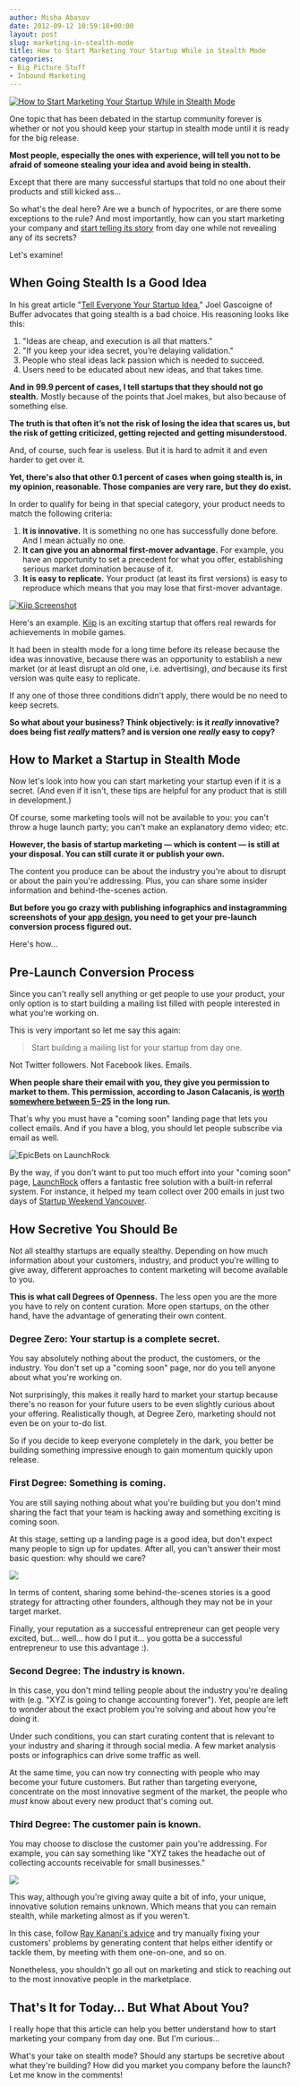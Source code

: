 ```yaml
---
author: Misha Abasov
date: 2012-09-12 10:59:18+00:00
layout: post
slug: marketing-in-stealth-mode
title: How to Start Marketing Your Startup While in Stealth Mode
categories:
- Big Picture Stuff
- Inbound Marketing
---
```


[![How to Start Marketing Your Startup While in Stealth Mode](/wp-content/uploads/2012/09/stealthmarketing.png)](/2012/09/12/marketing-in-stealth-mode/)

One topic that has been debated in the startup community forever is whether or not you should keep your startup in stealth mode until it is ready for the big release.

**Most people, especially the ones with experience, will tell you not to be afraid of someone stealing your idea and avoid being in stealth.**

Except that there are many successful startups that told no one about their products and still kicked ass…

So what's the deal here? Are we a bunch of hypocrites, or are there some exceptions to the rule? And most importantly, how can you start marketing your company and [start telling its story](/2012/08/28/startup-storytelling-mistakes/) from day one while not revealing any of its secrets?

Let's examine!

<!-- more -->

## When Going Stealth Is a Good Idea

In his great article "[Tell Everyone Your Startup Idea](//www.softwarebyrob.com/2012/07/31/tell-everyone-your-startup-idea/)," Joel Gascoigne of Buffer advocates that going stealth is a bad choice. His reasoning looks like this:

  1. "Ideas are cheap, and execution is all that matters."
  2. "If you keep your idea secret, you’re delaying validation."
  3. People who steal ideas lack passion which is needed to succeed.
  4. Users need to be educated about new ideas, and that takes time.

**And in 99.9 percent of cases, I tell startups that they should not go stealth.** Mostly because of the points that Joel makes, but also because of something else.

**The truth is that often it’s not the risk of losing the idea that scares us, but the risk of getting criticized, getting rejected and getting misunderstood.**

And, of course, such fear is useless. But it is hard to admit it and even harder to get over it.

**Yet, there's also that other 0.1 percent of cases when going stealth is, in my opinion, reasonable. Those companies are very rare, but they do exist.**

In order to qualify for being in that special category, your product needs to match the following criteria:


  1. **It is innovative.** It is something no one has successfully done before. And I mean actually no one.
  2. **It can give you an abnormal first-mover advantage.** For example, you have an opportunity to set a precedent for what you offer, establishing serious market domination because of it.
  3. **It is easy to replicate.** Your product (at least its first versions) is easy to reproduce which means that you may lose that first-mover advantage.


[![Kiip Screenshot](/wp-content/uploads/2012/09/kiip-video-game-rewardsjpg-69018f67bab8b4f1.jpeg)](//www.mlive.com/videogames/index.ssf/2011/04/new_startup_kiip_to_broker_rea.html)


Here's an example. [Kiip](//kiip.me) is an exciting startup that offers real rewards for achievements in mobile games.


It had been in stealth mode for a long time before its release because the idea was innovative, because there was an opportunity to establish a new market (or at least disrupt an old one, i.e. advertising), _and_ because its first version was quite easy to replicate.





If any one of those three conditions didn't apply, there would be no need to keep secrets.






**So what about your business? Think objectively: is it _really_ innovative? does being fist _really_ matters? and is version one _really_ easy to copy?**





## How to Market a Startup in Stealth Mode




Now let's look into how you can start marketing your startup even if it is a secret. (And even if it isn't, these tips are helpful for any product that is still in development.)





Of course, some marketing tools will not be available to you: you can't throw a huge launch party; you can't make an explanatory demo video; etc.


**However, the basis of startup marketing — which is content — is still at your disposal. You can still curate it or publish your own.**





The content you produce can be about the industry you're about to disrupt or about the pain you're addressing. Plus, you can share some insider information and behind-the-scenes action.





**But before you go crazy with publishing infographics and instagramming screenshots of your [app design](/2012/09/05/startup-design-questions/), you need to get your pre-launch conversion process figured out.**





Here's how...





## Pre-Launch Conversion Process




Since you can't really sell anything or get people to use your product, your only option is to start building a mailing list filled with people interested in what you're working on.





This is very important so let me say this again:


> Start building a mailing list for your startup from day one.





Not Twitter followers. Not Facebook likes. Emails.





**When people share their email with you, they give you permission to market to them. This permission, according to Jason Calacanis, is [worth somewhere between $5-$25](//thisweekinstartups.com/blog/all-ask-jason-special-283.html) in the long run.**





That's why you must have a "coming soon" landing page that lets you collect emails. And if you have a blog, you should let people subscribe via email as well.






![EpicBets on LaunchRock](/wp-content/uploads/2012/09/Screen-Shot-2012-09-12-at-3.31.49-AM.png)





By the way, if you don't want to put too much effort into your "coming soon" page, [LaunchRock](//LaunchRock.com) offers a fantastic free solution with a built-in referral system. For instance, it helped my team collect over 200 emails in just two days of [Startup Weekend Vancouver](/2011/11/21/epicbets-presentation-at-startup-weekend-vancouver/).





## How Secretive You Should Be




Not all stealthy startups are equally stealthy. Depending on how much information about your customers, industry, and product you're willing to give away, different approaches to content marketing will become available to you.





**This is what call Degrees of Openness.** The less open you are the more you have to rely on content curation. More open startups, on the other hand, have the advantage of generating their own content.





### Degree Zero: Your startup is a complete secret.




You say absolutely nothing about the product, the customers, or the industry. You don't set up a "coming soon" page, nor do you tell anyone about what you're working on.





Not surprisingly, this makes it really hard to market your startup because there's no reason for your future users to be even slightly curious about your offering. Realistically though, at Degree Zero, marketing should not even be on your to-do list.





So if you decide to keep everyone completely in the dark, you better be building something impressive enough to gain momentum quickly upon release.





### First Degree: Something is coming.

You are still saying nothing about what you're building but you don't mind sharing the fact that your team is hacking away and something exciting is coming soon.

At this stage, setting up a landing page is a good idea, but don't expect many people to sign up for updates. After all, you can't answer their most basic question: why should we care?

[![](//media.smashingmagazine.com/wp-content/uploads/images/coming-soon/hosteeo.jpg)](//www.smashingmagazine.com/2009/11/10/designing-coming-soon-pages/)

In terms of content, sharing some behind-the-scenes stories is a good strategy for attracting other founders, although they may not be in your target market.

Finally, your reputation as a successful entrepreneur can get people very excited, but… well… how do I put it… you gotta be a successful entrepreneur to use this advantage :).


### Second Degree: The industry is known.

In this case, you don't mind telling people about the industry you're dealing with (e.g. "XYZ is going to change accounting forever"). Yet, people are left to wonder about the exact problem you're solving and about how you're doing it.

Under such conditions, you can start curating content that is relevant to your industry and sharing it through social media. A few market analysis posts or infographics can drive some traffic as well.

At the same time, you can now try connecting with people who may become your future customers. But rather than targeting everyone, concentrate on the most innovative segment of the market, the people who _must_ know about every new product that's coming out.


### Third Degree: The customer pain is known.

You may choose to disclose the customer pain you're addressing. For example, you can say something like "XYZ takes the headache out of collecting accounts receivable for small businesses."

[![](/wp-content/uploads/2012/09/Screen-Shot-2012-09-12-at-3.43.57-AM.png)](//remindness.com/)

This way, although you're giving away quite a bit of info, your unique, innovative solution remains unknown. Which means that you can remain stealth, while marketing almost as if you weren't.

In this case, follow [Ray Kanani's advice](/2012/08/07/startup-marketing-priorities/) and try manually fixing your customers' problems by generating content that helps either identify or tackle them, by meeting with them one-on-one, and so on.

Nonetheless, you shouldn't go all out on marketing and stick to reaching out to the most innovative people in the marketplace.


## That's It for Today… But What About You?

I really hope that this article can help you better understand how to start marketing your company from day one. But I'm curious...

What's your take on stealth mode? Should any startups be secretive about what they're building? How did you market you company before the launch? Let me know in the comments!
